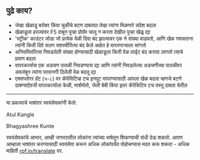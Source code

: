 ## पुढे काय?

* जेव्हा खेळाडू बरोबर किंवा चुकीचे बटण दाबतात तेव्हा त्यांना मिळणारे संदेश बदला
* खेळाडूला हरल्यावर F5 दाबून पुन्हा प्रोग्रॅम चालू न करता देखील पुन्हा खेळू द्या
* 'स्ट्रीक' काउंटर जोडा जो प्रत्येक वेळी दिवा बंद झाल्यावर एक ने संख्या वाढवतो, आणि खेळ गमावताना त्यांनी किती दिवे सलग यशस्वीरित्या बंद केले आहेत हे वापरणाऱ्याला सांगतो
* अनियमितरित्या निवडलेली संख्या होण्यासाठी खेळाडूला किती वेळ लाईट बंद करावा लागतो त्याचे प्रमाण बदला
* वापरकर्त्यास एक अडचण पातळी निवडण्यास द्या आणि त्यांनी निवडलेल्या अडचणीच्या पातळीवर अवलंबून त्यांना परवानगी दिलेली वेळ बदलू द्या
* एक्सप्लोरर हॅट (५-८) वर कॅपेसिटिव्ह टच इनपुट वापरण्यासाठी आपला खेळ बदला म्हणजे बटणे दाबण्याऐवजी वापरकर्त्याला केळी, मार्शमॅलो, जेली बेबी किंवा इतर कॅपेसिटिव टच वस्तू दाबता येतील


***
या प्रकल्पाचे भाषांतर स्वयंसेवकांनी केले:

Atul Kangle

Bhagyashree Kunte

स्वयंसेवकांचे आभार, आम्ही जगभरातील लोकांना त्यांच्या भाषेतून शिकण्याची संधी देऊ शकतो. आपण आम्हाला भाषांतर करण्यासाठी स्वयंसेवा करून अधिक लोकांपर्यंत पोहोचण्यास मदत करू शकता - अधिक माहिती [rpf.io/translate](https://rpf.io/translate) वर.